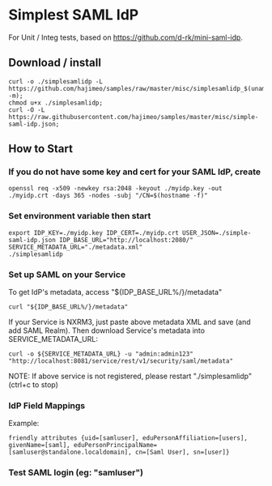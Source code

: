 # Simplest SAML IdP
For Unit / Integ tests, based on https://github.com/d-rk/mini-saml-idp.

## Download / install
```
curl -o ./simplesamlidp -L https://github.com/hajimeo/samples/raw/master/misc/simplesamlidp_$(uname)_$(uname -m);
chmod u+x ./simplesamlidp;
curl -O -L https://raw.githubusercontent.com/hajimeo/samples/master/misc/simple-saml-idp.json;
```

## How to Start
### If you do not have some key and cert for your SAML IdP, create
```
openssl req -x509 -newkey rsa:2048 -keyout ./myidp.key -out ./myidp.crt -days 365 -nodes -subj "/CN=$(hostname -f)"
```
### Set environment variable then start
```
export IDP_KEY=./myidp.key IDP_CERT=./myidp.crt USER_JSON=./simple-saml-idp.json IDP_BASE_URL="http://localhost:2080/" SERVICE_METADATA_URL="./metadata.xml"
./simplesamlidp
```
### Set up SAML on your Service
To get IdP's metadata, access "${IDP_BASE_URL%/}/metadata"
```
curl "${IDP_BASE_URL%/}/metadata"
```
If your Service is NXRM3, just paste above metadata XML and save (and add SAML Realm).
Then download Service's metadata into SERVICE_METADATA_URL:
```
curl -o ${SERVICE_METADATA_URL} -u "admin:admin123" "http://localhost:8081/service/rest/v1/security/saml/metadata"
```
NOTE: If above service is not registered, please restart "./simplesamlidp" (ctrl+c to stop)
### IdP Field Mappings
Example:
```
friendly attributes {uid=[samluser], eduPersonAffiliation=[users], givenName=[saml], eduPersonPrincipalName=[samluser@standalone.localdomain], cn=[Saml User], sn=[user]}
```
### Test SAML login (eg: "samluser")

